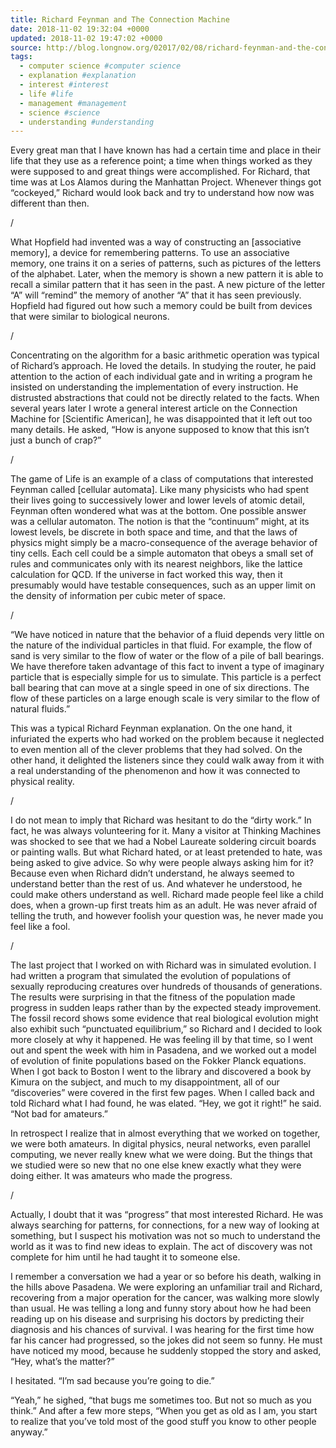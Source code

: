 ```yaml
---
title: Richard Feynman and The Connection Machine
date: 2018-11-02 19:32:04 +0000
updated: 2018-11-02 19:47:02 +0000
source: http://blog.longnow.org/02017/02/08/richard-feynman-and-the-connection-machine/
tags:
  - computer science #computer science
  - explanation #explanation
  - interest #interest
  - life #life
  - management #management
  - science #science
  - understanding #understanding
---
```

Every great man that I have known has had a certain time and place in their life that they use as a reference point; a time when things worked as they were supposed to and great things were accomplished. For Richard, that time was at Los Alamos during the Manhattan Project. Whenever things got “cockeyed,” Richard would look back and try to understand how now was different than then.
/
What Hopfield had invented was a way of constructing an \[associative memory\], a device for remembering patterns. To use an associative memory, one trains it on a series of patterns, such as pictures of the letters of the alphabet. Later, when the memory is shown a new pattern it is able to recall a similar pattern that it has seen in the past. A new picture of the letter “A” will “remind” the memory of another “A” that it has seen previously. Hopfield had figured out how such a memory could be built from devices that were similar to biological neurons.
/
Concentrating on the algorithm for a basic arithmetic operation was typical of Richard’s approach. He loved the details. In studying the router, he paid attention to the action of each individual gate and in writing a program he insisted on understanding the implementation of every instruction. He distrusted abstractions that could not be directly related to the facts. When several years later I wrote a general interest article on the Connection Machine for \[Scientific American\], he was disappointed that it left out too many details. He asked, “How is anyone supposed to know that this isn’t just a bunch of crap?”
/
The game of Life is an example of a class of computations that interested Feynman called \[cellular automata\]. Like many physicists who had spent their lives going to successively lower and lower levels of atomic detail, Feynman often wondered what was at the bottom. One possible answer was a cellular automaton. The notion is that the “continuum” might, at its lowest levels, be discrete in both space and time, and that the laws of physics might simply be a macro-consequence of the average behavior of tiny cells. Each cell could be a simple automaton that obeys a small set of rules and communicates only with its nearest neighbors, like the lattice calculation for QCD. If the universe in fact worked this way, then it presumably would have testable consequences, such as an upper limit on the density of information per cubic meter of space.
/
“We have noticed in nature that the behavior of a fluid depends very little on the nature of the individual particles in that fluid. For example, the flow of sand is very similar to the flow of water or the flow of a pile of ball bearings. We have therefore taken advantage of this fact to invent a type of imaginary particle that is especially simple for us to simulate. This particle is a perfect ball bearing that can move at a single speed in one of six directions. The flow of these particles on a large enough scale is very similar to the flow of natural fluids.”
This was a typical Richard Feynman explanation. On the one hand, it infuriated the experts who had worked on the problem because it neglected to even mention all of the clever problems that they had solved. On the other hand, it delighted the listeners since they could walk away from it with a real understanding of the phenomenon and how it was connected to physical reality.
/
I do not mean to imply that Richard was hesitant to do the “dirty work.” In fact, he was always volunteering for it. Many a visitor at Thinking Machines was shocked to see that we had a Nobel Laureate soldering circuit boards or painting walls. But what Richard hated, or at least pretended to hate, was being asked to give advice. So why were people always asking him for it? Because even when Richard didn’t understand, he always seemed to understand better than the rest of us. And whatever he understood, he could make others understand as well. Richard made people feel like a child does, when a grown-up first treats him as an adult. He was never afraid of telling the truth, and however foolish your question was, he never made you feel like a fool.
/
The last project that I worked on with Richard was in simulated evolution. I had written a program that simulated the evolution of populations of sexually reproducing creatures over hundreds of thousands of generations. The results were surprising in that the fitness of the population made progress in sudden leaps rather than by the expected steady improvement. The fossil record shows some evidence that real biological evolution might also exhibit such “punctuated equilibrium,” so Richard and I decided to look more closely at why it happened. He was feeling ill by that time, so I went out and spent the week with him in Pasadena, and we worked out a model of evolution of finite populations based on the Fokker Planck equations. When I got back to Boston I went to the library and discovered a book by Kimura on the subject, and much to my disappointment, all of our “discoveries” were covered in the first few pages. When I called back and told Richard what I had found, he was elated. “Hey, we got it right!” he said. “Not bad for amateurs.”
In retrospect I realize that in almost everything that we worked on together, we were both amateurs. In digital physics, neural networks, even parallel computing, we never really knew what we were doing. But the things that we studied were so new that no one else knew exactly what they were doing either. It was amateurs who made the progress.
/
Actually, I doubt that it was “progress” that most interested Richard. He was always searching for patterns, for connections, for a new way of looking at something, but I suspect his motivation was not so much to understand the world as it was to find new ideas to explain. The act of discovery was not complete for him until he had taught it to someone else.
I remember a conversation we had a year or so before his death, walking in the hills above Pasadena. We were exploring an unfamiliar trail and Richard, recovering from a major operation for the cancer, was walking more slowly than usual. He was telling a long and funny story about how he had been reading up on his disease and surprising his doctors by predicting their diagnosis and his chances of survival. I was hearing for the first time how far his cancer had progressed, so the jokes did not seem so funny. He must have noticed my mood, because he suddenly stopped the story and asked, “Hey, what’s the matter?”
I hesitated. “I’m sad because you’re going to die.”
“Yeah,” he sighed, “that bugs me sometimes too. But not so much as you think.” And after a few more steps, “When you get as old as I am, you start to realize that you’ve told most of the good stuff you know to other people anyway.”
